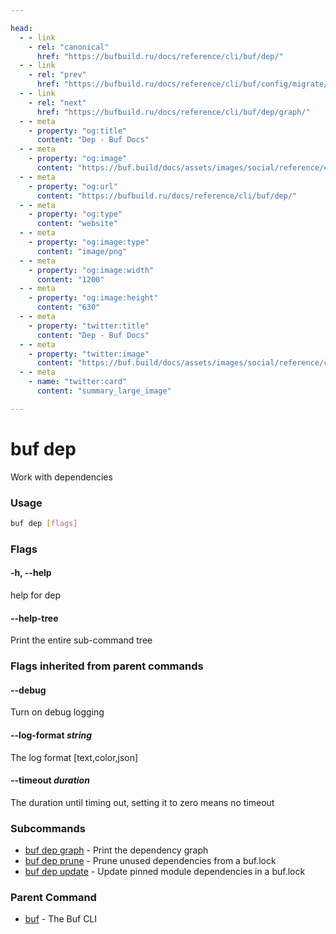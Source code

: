 ```yaml
---

head:
  - - link
    - rel: "canonical"
      href: "https://bufbuild.ru/docs/reference/cli/buf/dep/"
  - - link
    - rel: "prev"
      href: "https://bufbuild.ru/docs/reference/cli/buf/config/migrate/"
  - - link
    - rel: "next"
      href: "https://bufbuild.ru/docs/reference/cli/buf/dep/graph/"
  - - meta
    - property: "og:title"
      content: "Dep - Buf Docs"
  - - meta
    - property: "og:image"
      content: "https://buf.build/docs/assets/images/social/reference/cli/buf/dep/index.png"
  - - meta
    - property: "og:url"
      content: "https://bufbuild.ru/docs/reference/cli/buf/dep/"
  - - meta
    - property: "og:type"
      content: "website"
  - - meta
    - property: "og:image:type"
      content: "image/png"
  - - meta
    - property: "og:image:width"
      content: "1200"
  - - meta
    - property: "og:image:height"
      content: "630"
  - - meta
    - property: "twitter:title"
      content: "Dep - Buf Docs"
  - - meta
    - property: "twitter:image"
      content: "https://buf.build/docs/assets/images/social/reference/cli/buf/dep/index.png"
  - - meta
    - name: "twitter:card"
      content: "summary_large_image"

---
```


# buf dep

Work with dependencies

### Usage

```sh
buf dep [flags]
```

### Flags

#### \-h, --help

help for dep

#### \--help-tree

Print the entire sub-command tree

### Flags inherited from parent commands

#### \--debug

Turn on debug logging

#### \--log-format _string_

The log format \[text,color,json\]

#### \--timeout _duration_

The duration until timing out, setting it to zero means no timeout

### Subcommands

- [buf dep graph](graph/) - Print the dependency graph
- [buf dep prune](prune/) - Prune unused dependencies from a buf.lock
- [buf dep update](update/) - Update pinned module dependencies in a buf.lock

### Parent Command

- [buf](../) - The Buf CLI
